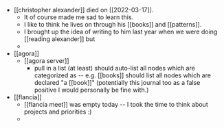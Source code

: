 - [[christopher alexander]] died on [[2022-03-17]].
	- It of course made me sad to learn this.
	- I like to think he lives on through his [[books]] and [[patterns]].
	- I brought up the idea of writing to him last year when we were doing [[reading alexander]] but
	-
- [[agora]]
	- [[agora server]]
		- pull <type> in a list (at least) should auto-list all nodes which are categorized as <type> -- e.g. [[books]] should list all nodes which are declared "a [[book]]" (potentially this journal too as a false positive I would personally be fine with.)
- [[flancia]]
	- [[flancia meet]] was empty today -- I took the time to think about projects and priorities :)
	-
